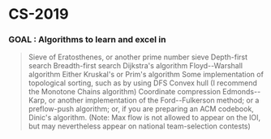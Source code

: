 # CS-2019

### GOAL : Algorithms to learn and excel in
> Sieve of Eratosthenes, or another prime number sieve
> Depth-first search
> Breadth-first search
> Dijkstra's algorithm
> Floyd--Warshall algorithm
> Either Kruskal's or Prim's algorithm
> Some implementation of topological sorting, such as by using DFS
> Convex hull (I recommend the Monotone Chains algorithm)
> Coordinate compression
> Edmonds--Karp, or another implementation of the Ford--Fulkerson method; or a preflow-push algorithm; or, if you are preparing an ACM codebook, Dinic's algorithm. (Note: Max flow is not allowed to appear on the IOI, but may nevertheless appear on national team-selection contests)
